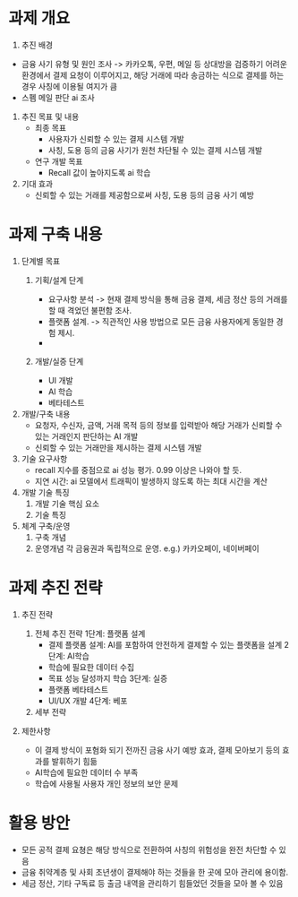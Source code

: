 # 과제 개요
1. 추진 배경
- 금융 사기 유형 및 원인 조사 -> 카카오톡, 우편, 메일 등 상대방을 검증하기 어려운 환경에서 결제 요청이 이루어지고, 해당 거래에 따라 송금하는 식으로 결제를 하는 경우 사칭에 이용될 여지가 큼
- 스펨 메일 판단 ai 조사

1. 추진 목표 및 내용
   * 최종 목표
     - 사용자가 신뢰할 수 있는 결제 시스템 개발
     - 사칭, 도용 등의 금융 사기가 원천 차단될 수 있는 결제 시스템 개발
    * 연구 개발 목표
      - Recall 값이 높아지도록 ai 학습
1. 기대 효과
   - 신뢰할 수 있는 거래를 제공함으로써 사칭, 도용 등의 금융 사기 예방
   
# 과제 구축 내용
1. 단계별 목표
   1) 기획/설계 단계
      - 요구사항 분석 -> 현재 결제 방식을 통해 금융 결제, 세금 정산 등의 거래를 할 때 격었던 불편함 조사.
      - 플랫폼 설계. -> 직관적인 사용 방법으로 모든 금융 사용자에게 동일한 경험 제시.
      - 
        
   1) 개발/실증 단계
      - UI 개발
      - AI 학습
      - 베타테스트
2. 개발/구축 내용
   - 요청자, 수신자, 금액, 거래 목적 등의 정보를 입력받아 해당 거래가 신뢰할 수 있는 거래인지 판단하는 AI 개발
   - 신뢰할 수 있는 거래만을 제시하는 결제 시스템 개발
3. 기술 요구사항
   - recall 지수를 중점으로 ai 성능 평가. 0.99 이상은 나와야 할 듯.
   - 지연 시간: ai 모델에서 트래픽이 발생하지 않도록 하는 최대 시간을 계산
4. 개발 기술 특징
   1) 개발 기술 핵심 요소
   2) 기술 특징
5. 체계 구축/운영
   1) 구축 개념
   2) 운영개념
      각 금융권과 독립적으로 운영. e.g.) 카카오페이, 네이버페이
# 과제 추진 전략
1. 추진 전략
   1) 전체 추진 전략
      1단계: 플랫폼 설계
      - 결제 플랫폼 설계: AI를 포함하여 안전하게 결제할 수 있는 플랫폼을 설계
      2단계: AI학습
      - 학습에 필요한 데이터 수집
      - 목표 성능 달성까지 학습
      3단계: 실증
      - 플랫폼 베타테스트
      - UI/UX 개발
      4단계: 베포
   2) 세부 전략

2. 제한사항
   - 이 결제 방식이 포혐화 되기 전까진 금융 사기 예방 효과, 결제 모아보기 등의 효과를 발휘하기 힘듦
   - AI학습에 필요한 데이터 수 부족
   - 학습에 사용될 사용자 개인 정보의 보안 문제

# 활용 방안
- 모든 공적 결제 요쳥은 해당 방식으로 전환하여 사칭의 위험성을 완전 차단할 수 있음
- 금융 취약계층 및 사회 초년생이 결제해야 하는 것들을 한 곳에 모아 관리에 용이함.
- 세금 정산, 기타 구독료 등 출금 내역을 관리하기 힘들었던 것들을 모아 볼 수 있음
